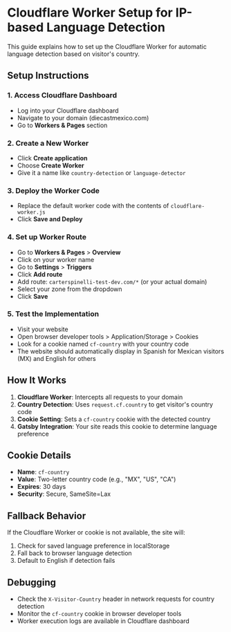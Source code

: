 # Cloudflare Worker Setup for IP-based Language Detection

This guide explains how to set up the Cloudflare Worker for automatic language detection based on visitor's country.

## Setup Instructions

### 1. Access Cloudflare Dashboard
- Log into your Cloudflare dashboard
- Navigate to your domain (diecastmexico.com)
- Go to **Workers & Pages** section

### 2. Create a New Worker
- Click **Create application**
- Choose **Create Worker**
- Give it a name like `country-detection` or `language-detector`

### 3. Deploy the Worker Code
- Replace the default worker code with the contents of `cloudflare-worker.js`
- Click **Save and Deploy**

### 4. Set up Worker Route
- Go to **Workers & Pages** > **Overview**
- Click on your worker name
- Go to **Settings** > **Triggers**
- Click **Add route**
- Add route: `carterspinelli-test-dev.com/*` (or your actual domain)
- Select your zone from the dropdown
- Click **Save**

### 5. Test the Implementation
- Visit your website
- Open browser developer tools > Application/Storage > Cookies
- Look for a cookie named `cf-country` with your country code
- The website should automatically display in Spanish for Mexican visitors (MX) and English for others

## How It Works

1. **Cloudflare Worker**: Intercepts all requests to your domain
2. **Country Detection**: Uses `request.cf.country` to get visitor's country code
3. **Cookie Setting**: Sets a `cf-country` cookie with the detected country
4. **Gatsby Integration**: Your site reads this cookie to determine language preference

## Cookie Details
- **Name**: `cf-country`
- **Value**: Two-letter country code (e.g., "MX", "US", "CA")
- **Expires**: 30 days
- **Security**: Secure, SameSite=Lax

## Fallback Behavior
If the Cloudflare Worker or cookie is not available, the site will:
1. Check for saved language preference in localStorage
2. Fall back to browser language detection
3. Default to English if detection fails

## Debugging
- Check the `X-Visitor-Country` header in network requests for country detection
- Monitor the `cf-country` cookie in browser developer tools
- Worker execution logs are available in Cloudflare dashboard
